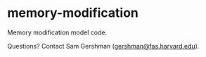 memory-modification
====

Memory modification model code.

Questions? Contact Sam Gershman (gershman@fas.harvard.edu).